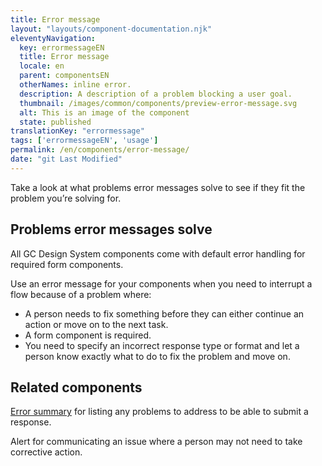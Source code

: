 ```yaml
---
title: Error message
layout: "layouts/component-documentation.njk"
eleventyNavigation:
  key: errormessageEN
  title: Error message
  locale: en
  parent: componentsEN
  otherNames: inline error.
  description: A description of a problem blocking a user goal.
  thumbnail: /images/common/components/preview-error-message.svg
  alt: This is an image of the component
  state: published
translationKey: "errormessage"
tags: ['errormessageEN', 'usage']
permalink: /en/components/error-message/
date: "git Last Modified"
---
```


Take a look at what problems error messages solve to see if they fit the problem you’re solving for.

## Problems error messages solve

All GC Design System components come with default error handling for required form components.

Use an error message for your components when you need to interrupt a flow because of a problem where:

- A person needs to fix something before they can either continue an action or move on to the next task.
- A form component is required.
- You need to specify an incorrect response type or format and let a person know exactly what to do to fix the problem and move on.

<article class="bg-full-width bg-dark text-light pt-500 pb-400 my-500">
  <h2 class="mt-0 mb-400">Related components</h2>

  <a href="/en/coming-soon" class="link-light">Error summary</a> for listing any problems to address to be able to submit a response.

  Alert for communicating an issue where a person may not need to take corrective action.
</article>
